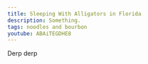 ```yaml
---
title: Sleeping With Alligators in Florida
description: Something.
tags: noodles and bourbon
youtube: ABAiTEGDHE8
---
```


Derp derp
